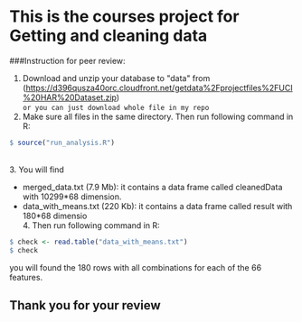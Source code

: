 # This is the courses project for Getting and cleaning data

###Instruction for peer review:
1. Download and unzip your database to "data" from
(https://d396qusza40orc.cloudfront.net/getdata%2Fprojectfiles%2FUCI%20HAR%20Dataset.zip)
<br> `or you can just download whole file in my repo` <br>
2. Make sure all files in the same directory. Then run following command in R:
```R
$ source("run_analysis.R")
```
<br>3. You will find<br>
- merged_data.txt (7.9 Mb): it contains a data frame called cleanedData with 10299*68 dimension.
- data_with_means.txt (220 Kb): it contains a data frame called result with 180*68 dimensio
<br>4. Then run following command in R:<br>
```R
$ check <- read.table("data_with_means.txt")
$ check
```
you will found the 180 rows with all combinations for each of the 66 features.

## Thank you for your review
